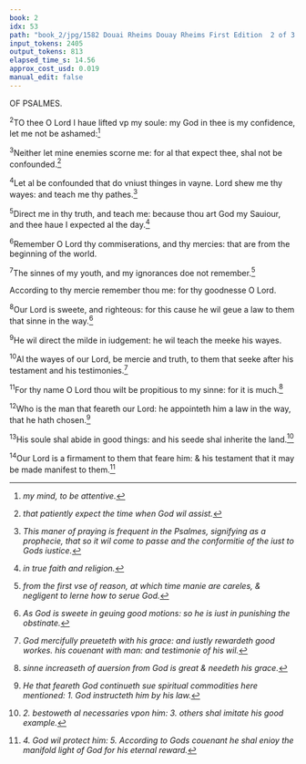```yaml
---
book: 2
idx: 53
path: "book_2/jpg/1582 Douai Rheims Douay Rheims First Edition  2 of 3 1610 Old Testament.pdf-53.jpg"
input_tokens: 2405
output_tokens: 813
elapsed_time_s: 14.56
approx_cost_usd: 0.019
manual_edit: false
---
```

OF PSALMES.

<sup>2</sup>TO thee O Lord I haue lifted vp my soule: my God in thee is my confidence, let me not be ashamed:[^1]

<sup>3</sup>Neither let mine enemies scorne me: for al that expect thee, shal not be confounded.[^2]

<sup>4</sup>Let al be confounded that do vniust thinges in vayne. Lord shew me thy wayes: and teach me thy pathes.[^3]

<sup>5</sup>Direct me in thy truth, and teach me: because thou art God my Sauiour, and thee haue I expected al the day.[^4]

<sup>6</sup>Remember O Lord thy commiserations, and thy mercies: that are from the beginning of the world.

<sup>7</sup>The sinnes of my youth, and my ignorances doe not remember.[^5]

According to thy mercie remember thou me: for thy goodnesse O Lord.

<sup>8</sup>Our Lord is sweete, and righteous: for this cause he wil geue a law to them that sinne in the way.[^6]

<sup>9</sup>He wil direct the milde in iudgement: he wil teach the meeke his wayes.

<sup>10</sup>Al the wayes of our Lord, be mercie and truth, to them that seeke after his testament and his testimonies.[^7]

<sup>11</sup>For thy name O Lord thou wilt be propitious to my sinne: for it is much.[^8]

<sup>12</sup>Who is the man that feareth our Lord: he appointeth him a law in the way, that he hath chosen.[^9]

<sup>13</sup>His soule shal abide in good things: and his seede shal inherite the land.[^10]

<sup>14</sup>Our Lord is a firmament to them that feare him: & his testament that it may be made manifest to them.[^11]

[^1]: *my mind, to be attentive.*

[^2]: *that patiently expect the time when God wil assist.*

[^3]: *This maner of praying is frequent in the Psalmes, signifying as a prophecie, that so it wil come to passe and the conformitie of the iust to Gods iustice.*

[^4]: *in true faith and religion.*

[^5]: *from the first vse of reason, at which time manie are careles, & negligent to lerne how to serue God.*

[^6]: *As God is sweete in geuing good motions: so he is iust in punishing the obstinate.*

[^7]: *God mercifully preueteth with his grace: and iustly rewardeth good workes. his couenant with man: and testimonie of his wil.*

[^8]: *sinne increaseth of auersion from God is great & needeth his grace.*

[^9]: *He that feareth God continueth sue spiritual commodities here mentioned: 1. God instructeth him by his law.*

[^10]: *2. bestoweth al necessaries vpon him: 3. others shal imitate his good example.*

[^11]: *4. God wil protect him: 5. According to Gods couenant he shal enioy the manifold light of God for his eternal reward.*